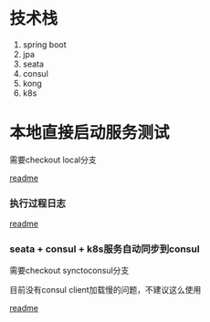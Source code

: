# 技术栈
1. spring boot
2. jpa
3. seata
4. consul
5. kong
6. k8s

# 本地直接启动服务测试
需要checkout local分支

[readme](https://github.com/pjhu/seata/tree/master/devops/local/readme.MD)

### 执行过程日志

[readme](https://github.com/pjhu/seata/tree/master/devops/local/readme.MD)
### seata + consul + k8s服务自动同步到consul
需要checkout synctoconsul分支

目前没有consul client加载慢的问题，不建议这么使用

[readme](https://github.com/pjhu/seata/tree/master/devops/seata/consul/readme.MD)